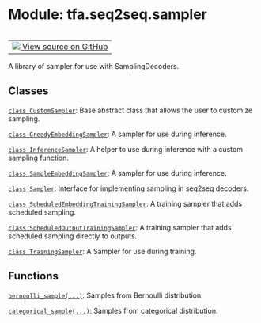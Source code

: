 <div itemscope itemtype="http://developers.google.com/ReferenceObject">
<meta itemprop="name" content="tfa.seq2seq.sampler" />
<meta itemprop="path" content="Stable" />
</div>

# Module: tfa.seq2seq.sampler


<table class="tfo-notebook-buttons tfo-api" align="left">

<td>
  <a target="_blank" href="https://github.com/tensorflow/addons/tree/r0.6/tensorflow_addons/seq2seq/sampler.py">
    <img src="https://www.tensorflow.org/images/GitHub-Mark-32px.png" />
    View source on GitHub
  </a>
</td></table>



A library of sampler for use with SamplingDecoders.

<!-- Placeholder for "Used in" -->


## Classes

[`class CustomSampler`](../../tfa/seq2seq/CustomSampler.md): Base abstract class that allows the user to customize sampling.

[`class GreedyEmbeddingSampler`](../../tfa/seq2seq/GreedyEmbeddingSampler.md): A sampler for use during inference.

[`class InferenceSampler`](../../tfa/seq2seq/InferenceSampler.md): A helper to use during inference with a custom sampling function.

[`class SampleEmbeddingSampler`](../../tfa/seq2seq/SampleEmbeddingSampler.md): A sampler for use during inference.

[`class Sampler`](../../tfa/seq2seq/Sampler.md): Interface for implementing sampling in seq2seq decoders.

[`class ScheduledEmbeddingTrainingSampler`](../../tfa/seq2seq/ScheduledEmbeddingTrainingSampler.md): A training sampler that adds scheduled sampling.

[`class ScheduledOutputTrainingSampler`](../../tfa/seq2seq/ScheduledOutputTrainingSampler.md): A training sampler that adds scheduled sampling directly to outputs.

[`class TrainingSampler`](../../tfa/seq2seq/TrainingSampler.md): A Sampler for use during training.

## Functions

[`bernoulli_sample(...)`](../../tfa/seq2seq/sampler/bernoulli_sample.md): Samples from Bernoulli distribution.

[`categorical_sample(...)`](../../tfa/seq2seq/sampler/categorical_sample.md): Samples from categorical distribution.

